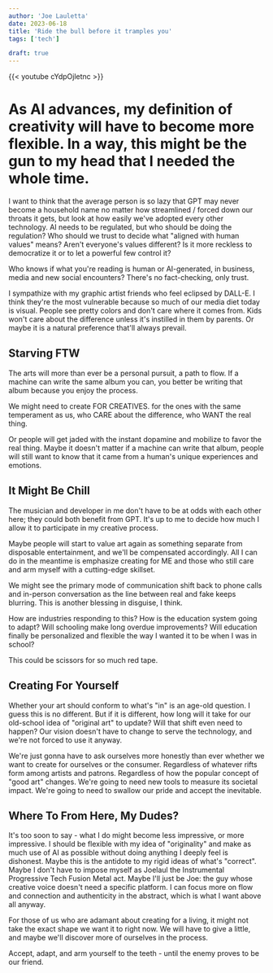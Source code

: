 ```yaml
---
author: 'Joe Lauletta'
date: 2023-06-18
title: 'Ride the bull before it tramples you'
tags: ['tech']

draft: true
---
```


{{< youtube cYdpOjletnc >}}

# As AI advances, my definition of creativity will have to become more flexible. In a way, this might be the gun to my head that I needed the whole time.

I want to think that the average person is so lazy that GPT may never become a household name no matter how streamlined / forced down our throats it gets, but look at how easily we've adopted every other technology. AI needs to be regulated, but who should be doing the regulation? Who should we trust to decide what "aligned with human values" means? Aren't everyone's values different? Is it more reckless to democratize it or to let a powerful few control it?

Who knows if what you're reading is human or AI-generated, in business, media and new social encounters? There's no fact-checking, only trust.

I sympathize with my graphic artist friends who feel eclipsed by DALL-E. I think they're the most vulnerable because so much of our media diet today is visual. People see pretty colors and don't care where it comes from. Kids won't care about the difference unless it's instilled in them by parents. Or maybe it is a natural preference that'll always prevail.

## Starving FTW

The arts will more than ever be a personal pursuit, a path to flow. If a machine can write the same album you can, you better be writing that album because you enjoy the process.

We might need to create FOR CREATIVES. for the ones with the same temperament as us, who CARE about the difference, who WANT the real thing.

Or people will get jaded with the instant dopamine and mobilize to favor the real thing. Maybe it doesn't matter if a machine can write that album, people will still want to know that it came from a human's unique experiences and emotions.

## It Might Be Chill

The musician and developer in me don't have to be at odds with each other here; they could both benefit from GPT. It's up to me to decide how much I allow it to participate in my creative process.

Maybe people will start to value art again as something separate from disposable entertainment, and we'll be compensated accordingly. All I can do in the meantime is emphasize creating for ME and those who still care and arm myself with a cutting-edge skillset.

We might see the primary mode of communication shift back to phone calls and in-person conversation as the line between real and fake keeps blurring. This is another blessing in disguise, I think.

How are industries responding to this? How is the education system going to adapt? Will schooling make long overdue improvements? Will education finally be personalized and flexible the way I wanted it to be when I was in school?

This could be scissors for so much red tape.

## Creating For Yourself

Whether your art should conform to what's "in" is an age-old question. I guess this is no different. But if it is different, how long will it take for our old-school idea of "original art" to update? Will that shift even need to happen? Our vision doesn't have to change to serve the technology, and we're not forced to use it anyway.

We're just gonna have to ask ourselves more honestly than ever whether we want to create for ourselves or the consumer. Regardless of whatever rifts form among artists and patrons. Regardless of how the popular concept of "good art" changes. We're going to need new tools to measure its societal impact. We're going to need to swallow our pride and accept the inevitable.

## Where To From Here, My Dudes?

It's too soon to say - what I do might become less impressive, or more impressive. I should be flexible with my idea of "originality" and make as much use of AI as possible without doing anything I deeply feel is dishonest. Maybe this is the antidote to my rigid ideas of what's "correct". Maybe I don't have to impose myself as Joelaul the Instrumental Progressive Tech Fusion Metal act. Maybe I'll just be Joe: the guy whose creative voice doesn't need a specific platform. I can focus more on flow and connection and authenticity in the abstract, which is what I want above all anyway.

For those of us who are adamant about creating for a living, it might not take the exact shape we want it to right now. We will have to give a little, and maybe we'll discover more of ourselves in the process.

Accept, adapt, and arm yourself to the teeth - until the enemy proves to be our friend.